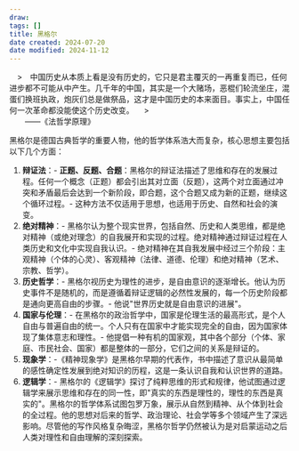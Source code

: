 ```yaml
---
draw:
tags: []
title: 黑格尔
date created: 2024-07-20
date modified: 2024-11-12
---
```

　>　中国历史从本质上看是没有历史的，它只是君主覆灭的一再重复而已，任何进步都不可能从中产生。几千年的中国，其实是一个大赌场，恶棍们轮流坐庄，混蛋们换班执政，炮灰们总是做祭品，这才是中国历史的本来面目。事实上，中国任何一次革命都没能使这个历史改变。
　>  
　　——《法哲学原理》

黑格尔是德国古典哲学的重要人物，他的哲学体系浩大而复杂，核心思想主要包括以下几个方面：

1. **辩证法**：- **正题、反题、合题**：黑格尔的辩证法描述了思维和存在的发展过程。任何一个概念（正题）都会引出其对立面（反题），这两个对立面通过冲突和矛盾最后会达到一个新阶段，即合题，这个合题又成为新的正题，继续这个循环过程。- 这种方法不仅适用于思想，也适用于历史、自然和社会的演变。
2. **绝对精神**：- 黑格尔认为整个现实世界，包括自然、历史和人类思维，都是绝对精神（或绝对理念）的自我展开和实现的过程。绝对精神通过辩证过程在人类历史和文化中实现自我认识。- 绝对精神在其自我发展中经过三个阶段：主观精神（个体的心灵）、客观精神（法律、道德、伦理）和绝对精神（艺术、宗教、哲学）。
3. **历史哲学**：- 黑格尔视历史为理性的进步，是自由意识的逐渐增长。他认为历史事件不是随机的，而是遵循着辩证逻辑的必然性发展的，每一个历史阶段都是通向更高自由的步骤。- 他说"世界历史就是自由意识的进展"。
4. **国家与伦理**：- 在黑格尔的政治哲学中，国家是伦理生活的最高形式，是个人自由与普遍自由的统一。个人只有在国家中才能实现完全的自由，因为国家体现了集体意志和理性。- 他提倡一种有机的国家观，其中各个部分（个体、家庭、市民社会、国家）都是整体的一部分，它们之间的关系是辩证的。
5. **现象学**：-《精神现象学》是黑格尔早期的代表作，书中描述了意识从最简单的感性确定性发展到绝对知识的历程，这是一条认识自我和认识世界的道路。
6. **逻辑学**：- 黑格尔的《逻辑学》探讨了纯粹思维的形式和规律，他试图通过逻辑学来展示思维和存在的同一性，即"真实的东西是理性的，理性的东西是真实的"。黑格尔的哲学体系试图包罗万象，展示从自然到精神、从个体到社会的全过程。他的思想对后来的哲学、政治理论、社会学等多个领域产生了深远影响。尽管他的写作风格复杂晦涩，黑格尔哲学仍然被认为是对启蒙运动之后人类对理性和自由理解的深刻探索。
